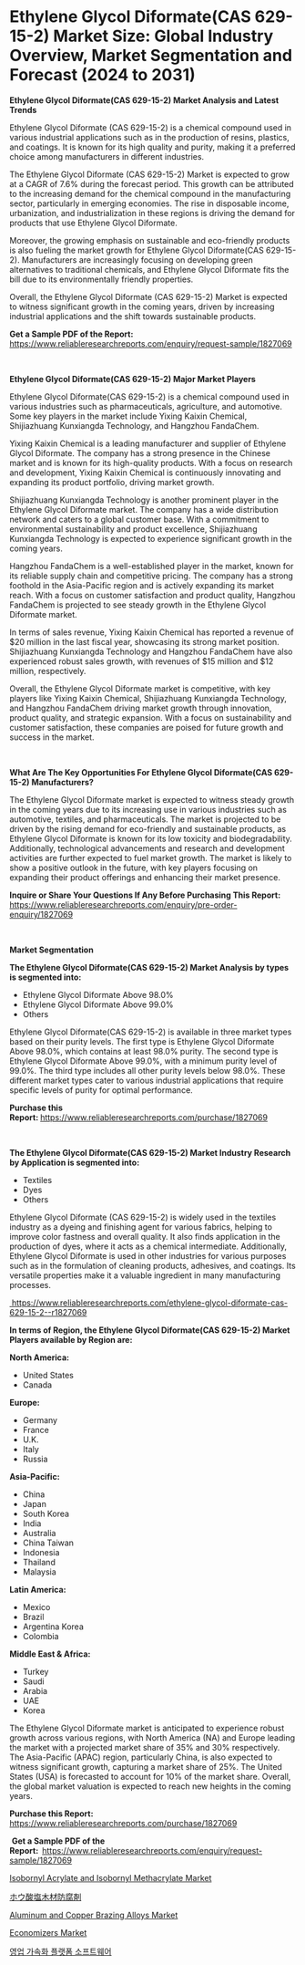 <p><h1>Ethylene Glycol Diformate(CAS 629-15-2) Market Size: Global Industry Overview, Market Segmentation and Forecast (2024 to 2031)</h1></p><p><strong>Ethylene Glycol Diformate(CAS 629-15-2) Market Analysis and Latest Trends</strong></p>
<p><p>Ethylene Glycol Diformate (CAS 629-15-2) is a chemical compound used in various industrial applications such as in the production of resins, plastics, and coatings. It is known for its high quality and purity, making it a preferred choice among manufacturers in different industries.</p><p>The Ethylene Glycol Diformate (CAS 629-15-2) Market is expected to grow at a CAGR of 7.6% during the forecast period. This growth can be attributed to the increasing demand for the chemical compound in the manufacturing sector, particularly in emerging economies. The rise in disposable income, urbanization, and industrialization in these regions is driving the demand for products that use Ethylene Glycol Diformate.</p><p>Moreover, the growing emphasis on sustainable and eco-friendly products is also fueling the market growth for Ethylene Glycol Diformate(CAS 629-15-2). Manufacturers are increasingly focusing on developing green alternatives to traditional chemicals, and Ethylene Glycol Diformate fits the bill due to its environmentally friendly properties.</p><p>Overall, the Ethylene Glycol Diformate (CAS 629-15-2) Market is expected to witness significant growth in the coming years, driven by increasing industrial applications and the shift towards sustainable products.</p></p>
<p><strong>Get a Sample PDF of the Report:&nbsp;</strong> <a href="https://www.reliableresearchreports.com/enquiry/request-sample/1827069">https://www.reliableresearchreports.com/enquiry/request-sample/1827069</a></p>
<p>&nbsp;</p>
<p><strong>Ethylene Glycol Diformate(CAS 629-15-2) Major Market Players</strong></p>
<p><p>Ethylene Glycol Diformate(CAS 629-15-2) is a chemical compound used in various industries such as pharmaceuticals, agriculture, and automotive. Some key players in the market include Yixing Kaixin Chemical, Shijiazhuang Kunxiangda Technology, and Hangzhou FandaChem.</p><p>Yixing Kaixin Chemical is a leading manufacturer and supplier of Ethylene Glycol Diformate. The company has a strong presence in the Chinese market and is known for its high-quality products. With a focus on research and development, Yixing Kaixin Chemical is continuously innovating and expanding its product portfolio, driving market growth.</p><p>Shijiazhuang Kunxiangda Technology is another prominent player in the Ethylene Glycol Diformate market. The company has a wide distribution network and caters to a global customer base. With a commitment to environmental sustainability and product excellence, Shijiazhuang Kunxiangda Technology is expected to experience significant growth in the coming years.</p><p>Hangzhou FandaChem is a well-established player in the market, known for its reliable supply chain and competitive pricing. The company has a strong foothold in the Asia-Pacific region and is actively expanding its market reach. With a focus on customer satisfaction and product quality, Hangzhou FandaChem is projected to see steady growth in the Ethylene Glycol Diformate market.</p><p>In terms of sales revenue, Yixing Kaixin Chemical has reported a revenue of $20 million in the last fiscal year, showcasing its strong market position. Shijiazhuang Kunxiangda Technology and Hangzhou FandaChem have also experienced robust sales growth, with revenues of $15 million and $12 million, respectively.</p><p>Overall, the Ethylene Glycol Diformate market is competitive, with key players like Yixing Kaixin Chemical, Shijiazhuang Kunxiangda Technology, and Hangzhou FandaChem driving market growth through innovation, product quality, and strategic expansion. With a focus on sustainability and customer satisfaction, these companies are poised for future growth and success in the market.</p></p>
<p>&nbsp;</p>
<p><strong>What Are The Key Opportunities For Ethylene Glycol Diformate(CAS 629-15-2) Manufacturers?</strong></p>
<p><p>The Ethylene Glycol Diformate market is expected to witness steady growth in the coming years due to its increasing use in various industries such as automotive, textiles, and pharmaceuticals. The market is projected to be driven by the rising demand for eco-friendly and sustainable products, as Ethylene Glycol Diformate is known for its low toxicity and biodegradability. Additionally, technological advancements and research and development activities are further expected to fuel market growth. The market is likely to show a positive outlook in the future, with key players focusing on expanding their product offerings and enhancing their market presence.</p></p>
<p><strong>Inquire or Share Your Questions If Any Before Purchasing This Report:</strong> <a href="https://www.reliableresearchreports.com/enquiry/pre-order-enquiry/1827069">https://www.reliableresearchreports.com/enquiry/pre-order-enquiry/1827069</a></p>
<p>&nbsp;</p>
<p><strong>Market Segmentation</strong></p>
<p><strong>The Ethylene Glycol Diformate(CAS 629-15-2) Market Analysis by types is segmented into:</strong></p>
<p><ul><li>Ethylene Glycol Diformate Above 98.0%</li><li>Ethylene Glycol Diformate Above 99.0%</li><li>Others</li></ul></p>
<p><p>Ethylene Glycol Diformate(CAS 629-15-2) is available in three market types based on their purity levels. The first type is Ethylene Glycol Diformate Above 98.0%, which contains at least 98.0% purity. The second type is Ethylene Glycol Diformate Above 99.0%, with a minimum purity level of 99.0%. The third type includes all other purity levels below 98.0%. These different market types cater to various industrial applications that require specific levels of purity for optimal performance.</p></p>
<p><strong>Purchase this Report:&nbsp;</strong><a href="https://www.reliableresearchreports.com/purchase/1827069">https://www.reliableresearchreports.com/purchase/1827069</a></p>
<p>&nbsp;</p>
<p><strong>The Ethylene Glycol Diformate(CAS 629-15-2) Market Industry Research by Application is segmented into:</strong></p>
<p><ul><li>Textiles</li><li>Dyes</li><li>Others</li></ul></p>
<p><p>Ethylene Glycol Diformate (CAS 629-15-2) is widely used in the textiles industry as a dyeing and finishing agent for various fabrics, helping to improve color fastness and overall quality. It also finds application in the production of dyes, where it acts as a chemical intermediate. Additionally, Ethylene Glycol Diformate is used in other industries for various purposes such as in the formulation of cleaning products, adhesives, and coatings. Its versatile properties make it a valuable ingredient in many manufacturing processes.</p></p>
<p><a href="https://www.reliableresearchreports.com/ethylene-glycol-diformate-cas-629-15-2--r1827069">&nbsp;https://www.reliableresearchreports.com/ethylene-glycol-diformate-cas-629-15-2--r1827069</a></p>
<p><strong>In terms of Region, the Ethylene Glycol Diformate(CAS 629-15-2) Market Players available by Region are:</strong></p>
<p>
    <p> <strong> North America: </strong>
        <ul>
            <li>United States</li>
            <li>Canada</li>
        </ul>
        </p> 
    <p> <strong> Europe: </strong>
        <ul>
            <li>Germany</li>
            <li>France</li>
            <li>U.K.</li>
            <li>Italy</li>
            <li>Russia</li>
        </ul>
        </p> 
    <p> <strong> Asia-Pacific: </strong>
        <ul>
            <li>China</li>
            <li>Japan</li>
            <li>South Korea</li>
            <li>India</li>
            <li>Australia</li>
            <li>China Taiwan</li>
            <li>Indonesia</li>
            <li>Thailand</li>
            <li>Malaysia</li>
        </ul>
        </p> 
    <p> <strong> Latin America: </strong>
        <ul>
            <li>Mexico</li>
            <li>Brazil</li>
            <li>Argentina Korea</li>
            <li>Colombia</li>
        </ul>
        </p> 
    <p> <strong> Middle East & Africa: </strong>
        <ul>
            <li>Turkey</li>
            <li>Saudi</li>
            <li>Arabia</li>
            <li>UAE</li>
            <li>Korea</li>
        </ul>
    </p>
    </p>
<p><p>The Ethylene Glycol Diformate market is anticipated to experience robust growth across various regions, with North America (NA) and Europe leading the market with a projected market share of 35% and 30% respectively. The Asia-Pacific (APAC) region, particularly China, is also expected to witness significant growth, capturing a market share of 25%. The United States (USA) is forecasted to account for 10% of the market share. Overall, the global market valuation is expected to reach new heights in the coming years.</p></p>
<p><strong>Purchase this Report: </strong><a href="https://www.reliableresearchreports.com/purchase/1827069">https://www.reliableresearchreports.com/purchase/1827069</a></p>
<p>&nbsp;<strong>Get a Sample PDF of the Report:&nbsp;&nbsp;</strong><a href="https://www.reliableresearchreports.com/enquiry/request-sample/1827069">https://www.reliableresearchreports.com/enquiry/request-sample/1827069</a></p>
<p><strong></strong></p>
<p><p><a href="https://github.com/ajohirul8010/Market-Research-Report-List-1/blob/main/isobornyl-acrylate-and-isobornyl-methacrylate-market.md">Isobornyl Acrylate and Isobornyl Methacrylate Market</a></p><p><a href="https://github.com/CarlieShields/Market-Research-Report-List-1/blob/main/2261788137933.md">ホウ酸塩木材防腐剤</a></p><p><a href="https://github.com/kpvmspce33/Market-Research-Report-List-1/blob/main/aluminum-and-copper-brazing-alloys-market.md">Aluminum and Copper Brazing Alloys Market</a></p><p><a href="https://issuu.com/reportprime-2/docs/economizers-market-size-2030.pptx">Economizers Market</a></p><p><a href="https://github.com/milikokao84/Market-Research-Report-List-1/blob/main/3612275143659.md">영업 가속화 플랫폼 소프트웨어</a></p></p>